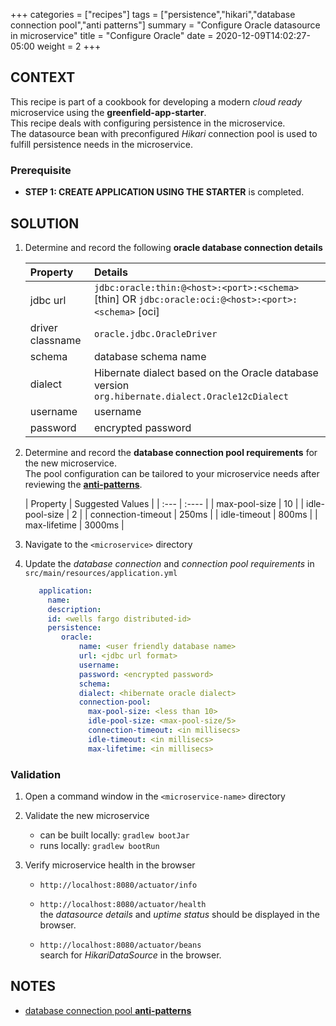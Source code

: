 +++
categories = ["recipes"]
tags = ["persistence","hikari","database connection pool","anti patterns"]
summary = "Configure Oracle datasource in microservice"
title = "Configure Oracle"
date = 2020-12-09T14:02:27-05:00
weight = 2
+++

## CONTEXT
This recipe is part of a cookbook for developing a modern _cloud ready_ microservice using the **greenfield-app-starter**.   
This recipe deals with configuring persistence in the microservice.  
The datasource bean with preconfigured _Hikari_ connection pool is used to fulfill persistence needs in the microservice.

### Prerequisite

- **STEP 1: CREATE APPLICATION USING THE STARTER** is completed.

## SOLUTION

1. Determine and record the following **oracle database connection details** 

   | Property        | Details  |
      | :---          |    :----   | 
   | jdbc url  |  `jdbc:oracle:thin:@<host>:<port>:<schema>` [thin] OR `jdbc:oracle:oci:@<host>:<port>:<schema>` [oci] |
   | driver classname | `oracle.jdbc.OracleDriver`    |
   | schema     | database schema name  | 
   | dialect    | Hibernate dialect based on the Oracle database version `org.hibernate.dialect.Oracle12cDialect` | 
   | username | username  | 
   | password | encrypted password| 


1. Determine and record the **database connection pool requirements** for the new microservice.  
  The pool configuration can be tailored to your microservice needs after reviewing the  [**anti-patterns**](https://github.com/pbelathur/spring-boot-performance-analysis).

   | Property        | Suggested Values  |
         | :---          |    :----   | 
   | max-pool-size  |  10  |
   | idle-pool-size | 2 | 
   | connection-timeout | 250ms  |
   | idle-timeout     | 800ms  | 
   | max-lifetime    | 3000ms | 

 
 
1. Navigate to the `<microservice>` directory
   
1. Update the _database connection_ and _connection pool requirements_ in `src/main/resources/application.yml`

   ```yml
      application:
        name:
        description:
        id: <wells fargo distributed-id>
        persistence:
           oracle:
               name: <user friendly database name>
               url: <jdbc url format>
               username:
               password: <encrypted password>
               schema: 
               dialect: <hibernate oracle dialect>
               connection-pool:
                 max-pool-size: <less than 10>
                 idle-pool-size: <max-pool-size/5>
                 connection-timeout: <in millisecs>
                 idle-timeout: <in millisecs>
                 max-lifetime: <in millisecs>
   ```

### Validation

1. Open a command window in the `<microservice-name>` directory

1. Validate the new microservice
   - can be built locally: `gradlew bootJar`
   - runs locally: `gradlew bootRun`

1. Verify microservice health  in the browser

   - `http://localhost:8080/actuator/info`
     
   - `http://localhost:8080/actuator/health`  
      the _datasource details_ and _uptime status_ should be displayed in the browser.
   
   - `http://localhost:8080/actuator/beans`  
     search for _HikariDataSource_ in the browser.
     
## NOTES
- [database connection pool **anti-patterns**](https://github.com/pbelathur/spring-boot-performance-analysis)